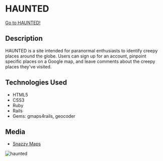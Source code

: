 <h1> HAUNTED </h1>
<a href = "https://hauntedmaps.herokuapp.com">Go to HAUNTED!</a>

<h2> Description</h2>
HAUNTED is a site intended for paranormal enthusiasts to identify creepy places around the globe. Users can sign up for an account, pinpoint specific places on a Google map, and leave comments about the creepy places they've visited.

<h2> Technologies Used </h2>
<ul>
<li> HTML5 </li>
<li> CSS3 </li>
<li> Ruby </li>
<li> Rails </li>
<li> Gems: gmaps4rails, geocoder </li>
</ul>

<h2> Media </h2>
<ul>
<li> <a href = "https://snazzymaps.com/">Snazzy Maps</a> </li>
</ul>

<img src = "http://i.imgur.com/cnqg5sl.png" alt="haunted">
